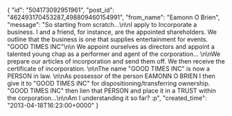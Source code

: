  {
   "id": "504173092951961",
   "post_id": "462493170453287_498809460154991",
   "from_name": "Eamonn O Brien",
   "message": "So starting from scratch...\n\nI apply to Incorporate a business. I and a friend, for instance, are the appointed shareholders. We outline that the business is one that supplies entertainment for events. \"GOOD TIMES INC\"\n\n We appoint ourselves as directors and appoint a talented young chap as a performer and agent of the corporation... \n\nWe prepare our articles of incorporation and send them off. We then receive the certificate of incorporation. \n\nThe name \"GOOD TIMES INC\" is now a PERSON in law. \n\nAs possessor of the person EAMONN O BRIEN I then give it to \"GOOD TIMES INC\" for dispositioning/transferring ownership. \"GOOD TIMES INC\" then lien that PERSON and place it in a TRUST  within the corporation...\n\nAm I understanding it so far? :p",
   "created_time": "2013-04-18T16:23:00+0000"
 }
